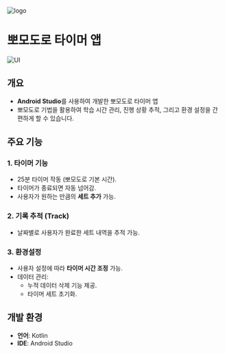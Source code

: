 ![logo](https://github.com/user-attachments/assets/39efd321-40b8-44b6-96b2-feac6d935368)
# 뽀모도로 타이머 앱
![UI](https://github.com/user-attachments/assets/bd7ff99f-b9da-4f20-aa93-75c120edccda)

## 개요
- **Android Studio**를 사용하여 개발한 뽀모도로 타이머 앱
- 뽀모도로 기법을 활용하여 학습 시간 관리, 진행 상황 추적, 그리고 환경 설정을 간편하게 할 수 있습니다.

## 주요 기능
### 1. **타이머 기능**
- 25분 타이머 작동 (뽀모도로 기본 시간).
- 타이머가 종료되면 자동 넘어감.
- 사용자가 원하는 만큼의 **세트 추가** 가능.
### 2. **기록 추적 (Track)**
- 날짜별로 사용자가 완료한 세트 내역을 추적 가능.
### 3. **환경설정**
- 사용자 설정에 따라 **타이머 시간 조정** 가능.
- 데이터 관리:
    - 누적 데이터 삭제 기능 제공.
    - 타이머 세트 초기화.
## **개발 환경**
- **언어**: Kotlin
- **IDE**: Android Studio
